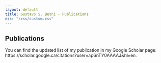 ```yaml
---
layout: default
title: Gustavo S. Betni - Publications
css: "/css/custom.css"
---
```


<div class="container font-16">
  <h2>Publications</h2>
  <p>You can find the updated list of my publication in my Google Scholar page: https://scholar.google.ca/citations?user=ap6nTY0AAAAJ&hl=en.</p>
</div>

